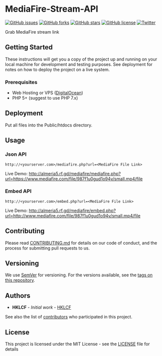 # MediaFire-Stream-API
[![GitHub issues](https://img.shields.io/github/issues/hklcf/MediaFire-Stream-API.svg)](https://github.com/hklcf/MediaFire-Stream-API/issues)
[![GitHub forks](https://img.shields.io/github/forks/hklcf/MediaFire-Stream-API.svg)](https://github.com/hklcf/MediaFire-Stream-API/network)
[![GitHub stars](https://img.shields.io/github/stars/hklcf/MediaFire-Stream-API.svg)](https://github.com/hklcf/MediaFire-Stream-API/stargazers)
[![GitHub license](https://img.shields.io/github/license/hklcf/MediaFire-Stream-API.svg)](https://github.com/hklcf/MediaFire-Stream-API/blob/master/LICENSE)
[![Twitter](https://img.shields.io/twitter/url/https/github.com/hklcf/MediaFire-Stream-API.svg?style=social)](https://twitter.com/intent/tweet?text=Wow:&url=https%3A%2F%2Fgithub.com%2Fhklcf%2FMediaFire-Stream-API)

Grab MediaFire stream link

## Getting Started
These instructions will get you a copy of the project up and running on your local machine for development and testing purposes. See deployment for notes on how to deploy the project on a live system.
### Prerequisites
- Web Hosting or VPS ([DigitalOcean](https://m.do.co/c/f5dea4b5cce3))
- PHP 5+ (suggest to use PHP 7.x)

## Deployment
Put all files into the Public/htdocs directory.

## Usage
### Json API
`http://<yourserver.com>/mediafire.php?url=<MediaFire File Link>`

Live Demo: http://almeria5.rf.gd/mediafire/mediafire.php?url=https://www.mediafire.com/file/987f1u0gud1o94v/small.mp4/file

### Embed API
`http://<yourserver.com>/embed.php?url=<MediaFire File Link>`

Live Demo: http://almeria5.rf.gd/mediafire/embed.php?url=http://www.mediafire.com/file/987f1u0gud1o94v/small.mp4/file

## Contributing
Please read [CONTRIBUTING.md](CONTRIBUTING.md) for details on our code of conduct, and the process for submitting pull requests to us.

## Versioning
We use [SemVer](https://semver.org/) for versioning. For the versions available, see the [tags on this repository](https://github.com/hklcf/MediaFire-Stream-API/tags).

## Authors
* **HKLCF** - *Initial work* - [HKLCF](https://github.com/hklcf)

See also the list of [contributors](https://github.com/hklcf/MediaFire-Stream-API/contributors) who participated in this project.

## License
This project is licensed under the MIT License - see the [LICENSE](LICENSE) file for details
